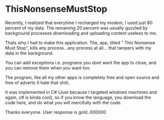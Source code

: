 # ThisNonsenseMustStop 

Recently, I realized that everytime I recharged my modem, I used just 80 percent of my data. The remaining 20 percent was usually guzzled by background processes downloading and uploading content useless to me.

Thats why I had to make this application. The, app, titled " This Nonsense Must Stop", kills any process...any process at all... that tampers with my data in the background. 

You can add exceptions i.e. programs you dont want the app to close, and you can remove them when you want too.

The program, like all my other apps is completely free and open source and free of adverts (I hate that shit).  

It was implemented in C# (Just because I targeted windows machines and again, c# is kinda cool), so if you know the language, you download the code here, and do what you will mercifully with the code.

Thanks everyone. User response is gold..000000




